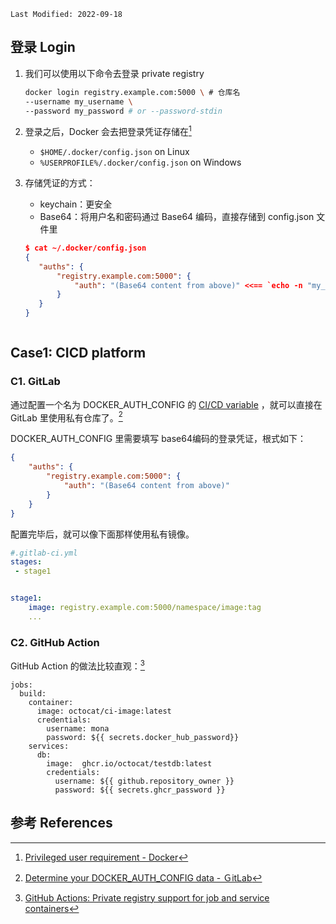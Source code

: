 ```
Last Modified: 2022-09-18
```



## 登录 Login

1. 我们可以使用以下命令去登录 private registry

   ```bash
   docker login registry.example.com:5000 \ # 仓库名
   --username my_username \
   --password my_password # or --password-stdin
   ```

2. 登录之后，Docker 会去把登录凭证存储在[^1]

   - `$HOME/.docker/config.json` on Linux 
   - `%USERPROFILE%/.docker/config.json` on Windows

3. 存储凭证的方式：

   - keychain：更安全
   - Base64：将用户名和密码通过 Base64 编码，直接存储到 config.json 文件里

   	```json
   $ cat ~/.docker/config.json
   {
       "auths": {
           "registry.example.com:5000": {
               "auth": "(Base64 content from above)" <<== `echo -n "my_username:my_password" | base64` 
           }
       }
   }



## Case1: CICD **platform** 

### C1. GitLab

通过配置一个名为 DOCKER_AUTH_CONFIG 的 [CI/CD variable](https://docs.gitlab.com/ee/ci/variables/index.html) ，就可以直接在 GitLab 里使用私有仓库了。[^2]

DOCKER_AUTH_CONFIG 里需要填写 base64编码的登录凭证，根式如下：

```json
{
    "auths": {
        "registry.example.com:5000": {
            "auth": "(Base64 content from above)"
        }
    }
}
```

配置完毕后，就可以像下面那样使用私有镜像。

```yaml
#.gitlab-ci.yml
stages:
 - stage1


stage1:
	image: registry.example.com:5000/namespace/image:tag
	...
```



### C2. GitHub Action

GitHub Action 的做法比较直观：[^3]

```
jobs:
  build:
    container:
      image: octocat/ci-image:latest
      credentials:
        username: mona
        password: ${{ secrets.docker_hub_password}}
    services:
      db:
        image:  ghcr.io/octocat/testdb:latest
        credentials:
          username: ${{ github.repository_owner }}
          password: ${{ secrets.ghcr_password }}
```







## 参考 References

[^1]: [Privileged user requirement - Docker](https://docs.docker.com/engine/reference/commandline/login/#privileged-user-requirement)
[^2]: [Determine your DOCKER_AUTH_CONFIG data - ＧitLab](https://docs.gitlab.com/ee/ci/docker/using_docker_images.html#determine-your-docker_auth_config-data)

[^3]: [GitHub Actions: Private registry support for job and service containers](https://github.blog/changelog/2020-09-24-github-actions-private-registry-support-for-job-and-service-containers/)

 
